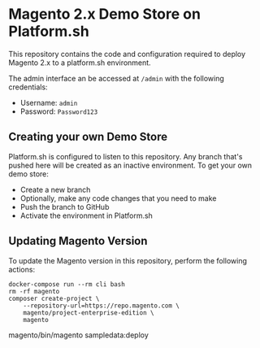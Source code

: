 # Magento 2.x Demo Store on Platform.sh

This repository contains the code and configuration required to deploy Magento 2.x to a platform.sh environment.

The admin interface an be accessed at `/admin` with the following credentials:

* Username: `admin`
* Password: `Password123`

## Creating your own Demo Store

Platform.sh is configured to listen to this repository. Any branch that's pushed here will be created as an inactive environment. To get your own demo store:

* Create a new branch
* Optionally, make any code changes that you need to make
* Push the branch to GitHub
* Activate the environment in Platform.sh

## Updating Magento Version

To update the Magento version in this repository, perform the following actions:

    docker-compose run --rm cli bash
    rm -rf magento
    composer create-project \
        --repository-url=https://repo.magento.com \
        magento/project-enterprise-edition \
        magento
   magento/bin/magento sampledata:deploy
